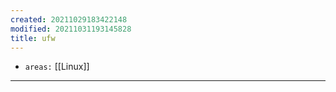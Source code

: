 ```yaml
---
created: 20211029183422148
modified: 20211031193145828
title: ufw
---
```


- `areas:` [[Linux]]

---
